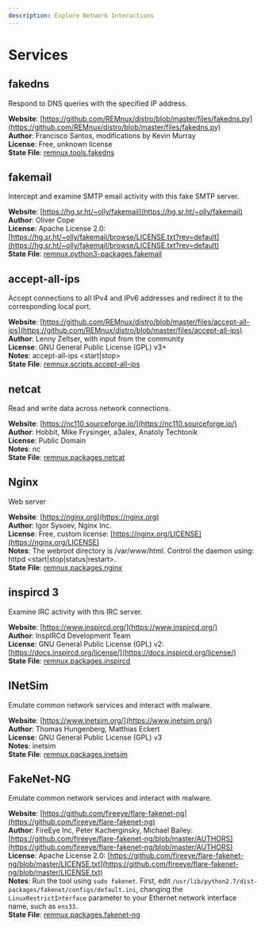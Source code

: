 ```yaml
---
description: Explore Network Interactions
---
```


# Services

## fakedns

Respond to DNS queries with the specified IP address.

**Website**: [https://github.com/REMnux/distro/blob/master/files/fakedns.py](https://github.com/REMnux/distro/blob/master/files/fakedns.py)  
**Author**: Francisco Santos, modifications by Kevin Murray  
**License**: Free, unknown license  
**State File**: [remnux.tools.fakedns](https://github.com/REMnux/salt-states/blob/master/remnux/tools/fakedns.sls)

## fakemail

Intercept and examine SMTP email activity with this fake SMTP server.

**Website**: [https://hg.sr.ht/~olly/fakemail](https://hg.sr.ht/~olly/fakemail)  
**Author**: Oliver Cope  
**License**: Apache License 2.0: [https://hg.sr.ht/~olly/fakemail/browse/LICENSE.txt?rev=default](https://hg.sr.ht/~olly/fakemail/browse/LICENSE.txt?rev=default)  
**State File**: [remnux.python3-packages.fakemail](https://github.com/REMnux/salt-states/blob/master/remnux/python3-packages/fakemail.sls)

## accept-all-ips

Accept connections to all IPv4 and IPv6 addresses and redirect it to the corresponding local port.

**Website**: [https://github.com/REMnux/distro/blob/master/files/accept-all-ips](https://github.com/REMnux/distro/blob/master/files/accept-all-ips)  
**Author**: Lenny Zeltser, with input from the community  
**License**: GNU General Public License \(GPL\) v3+  
**Notes**: accept-all-ips &lt;start\|stop&gt;  
**State File**: [remnux.scripts.accept-all-ips](https://github.com/REMnux/salt-states/blob/master/remnux/scripts/accept-all-ips.sls)

## netcat

Read and write data across network connections.

**Website**: [https://nc110.sourceforge.io/](https://nc110.sourceforge.io/)  
**Author**: Hobbit, Mike Frysinger, a3alex, Anatoly Techtonik  
**License**: Public Domain  
**Notes**: nc  
**State File**: [remnux.packages.netcat](https://github.com/REMnux/salt-states/blob/master/remnux/packages/netcat.sls)

## Nginx

Web server

**Website**: [https://nginx.org](https://nginx.org)  
**Author**: Igor Sysoev, Nginx Inc.  
**License**: Free, custom license: [https://nginx.org/LICENSE](https://nginx.org/LICENSE)  
**Notes**: The webroot directory is /var/www/html. Control the daemon using: httpd &lt;start\|stop\|status\|restart&gt;.  
**State File**: [remnux.packages.nginx](https://github.com/REMnux/salt-states/blob/master/remnux/packages/nginx.sls)

## inspircd 3

Examine IRC activity with this IRC server.

**Website**: [https://www.inspircd.org/](https://www.inspircd.org/)  
**Author**: InspIRCd Development Team  
**License**: GNU General Public License \(GPL\) v2: [https://docs.inspircd.org/license/](https://docs.inspircd.org/license/)  
**State File**: [remnux.packages.inspircd](https://github.com/REMnux/salt-states/blob/master/remnux/packages/inspircd.sls)

## INetSim

Emulate common network services and interact with malware.

**Website**: [https://www.inetsim.org/](https://www.inetsim.org/)  
**Author**: Thomas Hungenberg, Matthias Eckert  
**License**: GNU General Public License \(GPL\) v3  
**Notes**: inetsim  
**State File**: [remnux.packages.inetsim](https://github.com/REMnux/salt-states/blob/master/remnux/packages/inetsim.sls)

## FakeNet-NG

Emulate common network services and interact with malware.

**Website**: [https://github.com/fireeye/flare-fakenet-ng](https://github.com/fireeye/flare-fakenet-ng)  
**Author**: FireEye Inc, Peter Kacherginsky, Michael Bailey: [https://github.com/fireeye/flare-fakenet-ng/blob/master/AUTHORS](https://github.com/fireeye/flare-fakenet-ng/blob/master/AUTHORS)  
**License**: Apache License 2.0: [https://github.com/fireeye/flare-fakenet-ng/blob/master/LICENSE.txt](https://github.com/fireeye/flare-fakenet-ng/blob/master/LICENSE.txt)  
**Notes**: Run the tool using `sudo fakenet`. First, edit `/usr/lib/python2.7/dist-packages/fakenet/configs/default.ini`, changing the `LinuxRestrictInterface` parameter to your Ethernet network interface name, such as `ens33`.  
**State File**: [remnux.packages.fakenet-ng](https://github.com/REMnux/salt-states/blob/master/remnux/packages/fakenet-ng.sls)

